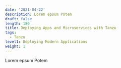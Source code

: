 ```yaml
---
date: '2021-04-22'
description: Lorem epsum Potem
draft: false
length: 180
title: Deploying Apps and Microservices with Tanzu 
tags:
  - Tanzu
level1: Deploying Modern Applications
weight: 1
---
```


Lorem epsum Potem
